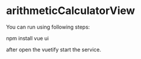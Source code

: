 # arithmeticCalculatorView

You can run using following steps:

npm install
vue ui

after open the vuetify start the service.

